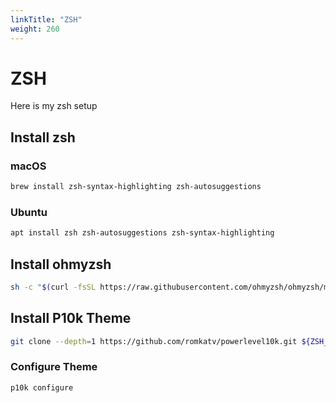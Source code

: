 ```yaml
---
linkTitle: "ZSH"
weight: 260
---
```


# ZSH

Here is my zsh setup

## Install zsh

### macOS

```sh
brew install zsh-syntax-highlighting zsh-autosuggestions
```

### Ubuntu

```sh
apt install zsh zsh-autosuggestions zsh-syntax-highlighting
```

## Install **ohmyzsh**

```sh
sh -c "$(curl -fsSL https://raw.githubusercontent.com/ohmyzsh/ohmyzsh/master/tools/install.sh)"
```

## Install P10k Theme

```sh
git clone --depth=1 https://github.com/romkatv/powerlevel10k.git ${ZSH_CUSTOM:-$HOME/.oh-my-zsh/custom}/themes/powerlevel10k
```

### Configure Theme

```sh
p10k configure
```